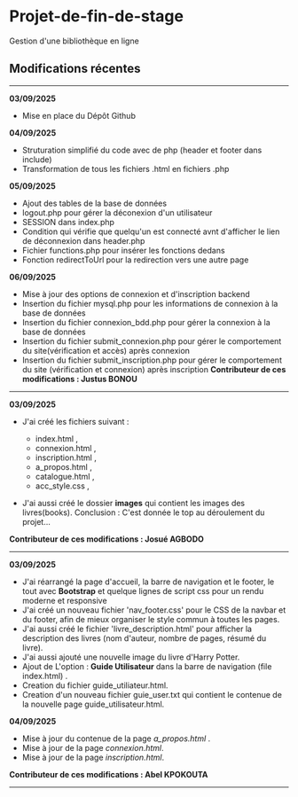 # Projet-de-fin-de-stage
Gestion d'une bibliothèque en ligne

## Modifications récentes

------------------------------------------------------------------------------------------------------------------
**03/09/2025**
- Mise en place du Dépôt Github

**04/09/2025**
- Struturation simplifié du code avec de php (header et footer dans include)
- Transformation de tous les fichiers .html en fichiers .php

**05/09/2025**
- Ajout des tables de la base de données
- logout.php pour gérer la déconexion d'un utilisateur
- SESSION dans index.php
- Condition qui vérifie que quelqu'un est connecté avnt d'afficher le lien de déconnexion dans header.php
- Fichier functions.php pour insérer les fonctions dedans
- Fonction redirectToUrl pour la redirection vers une autre page

**06/09/2025**
- Mise à jour des options de connexion et d'inscription backend 
- Insertion du fichier mysql.php pour les informations de connexion à la base de données
- Insertion du fichier connexion_bdd.php pour gérer la connexion à la base de données
- Insertion du fichier submit_connexion.php pour gérer le comportement du site(vérification et accès) après connexion
- Insertion du fichier submit_inscription.php pour gérer le comportement du site (vérification et connexion) après inscription
**Contributeur de ces modifications : Justus BONOU**

------------------------------------------------------------------------------------------------------------------
**03/09/2025**
- J'ai créé les fichiers suivant :
    * index.html ,
    * connexion.html ,
    * inscription.html ,
    * a_propos.html ,
    * catalogue.html , 
    * acc_style.css ,

- J'ai aussi créé le dossier **images** qui contient les images des livres(books).
Conclusion : C'est donnée le top au déroulement du projet...

**Contributeur de ces modifications : Josué AGBODO**

-----------------------------------------------------------------------------------------------------------------
**03/09/2025**
- J'ai réarrangé la page d'accueil, la barre de navigation et le footer, le tout avec **Bootstrap** et quelque lignes de script css pour un rendu moderne et responsive
- J'ai créé un nouveau fichier 'nav_footer.css' pour le CSS de la navbar et du footer, afin de mieux organiser le style commun à toutes les pages.
- J'ai aussi créé le fichier 'livre_description.html' pour afficher la description des livres (nom d'auteur, nombre de pages, résumé du livre).
- J'ai aussi ajouté une nouvelle image du livre d'Harry Potter.
- Ajout de L'option : **Guide Utilisateur** dans la barre de navigation (file index.html) .
- Creation du fichier guide_utiliateur.html.
- Creation d'un nouveau fichier guie_user.txt qui contient le contenue de la nouvelle page guide_utilisateur.html.

**04/09/2025**
- Mise à jour du contenue de la page *a_propos.html* .
- Mise à jour de la page *connexion.html*.
- Mise à jour de la page *inscription.html*.

**Contributeur de ces modifications : Abel KPOKOUTA**

---------------------------------------------------------------------------------------------------------------
